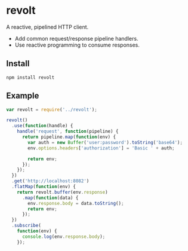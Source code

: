 # revolt

A reactive, pipelined HTTP client.

* Add common request/response pipeline handlers.
* Use reactive programming to consume responses.

## Install

```
npm install revolt
```

## Example

```js
var revolt = require('../revolt');

revolt()
  .use(function(handle) {
    handle('request', function(pipeline) {
      return pipeline.map(function(env) {
        var auth = new Buffer('user:password').toString('base64');
        env.options.headers['authorization'] = 'Basic ' + auth;

        return env;
      });
    });
  })
  .get('http://localhost:8082')
  .flatMap(function(env) {
    return revolt.buffer(env.response)
      .map(function(data) {
        env.response.body = data.toString();
        return env;
      });
  })
  .subscribe(
    function(env) {
      console.log(env.response.body);
    });
```
